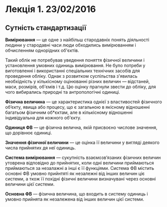 # Лекція 1. 23/02/2016

## Сутність стандартизації

__Вимірювання__ &mdash; це одне з найбільш стародавніх понять діяльності людини у стародавні часи люди
обходились вимірюванням і обчисленням однорідних об'єктів.

Такий облік не потребував уведення поняття фізичної величини і установлення умовних одиниць
вимірювання. Не було потреби у виготовленні і використанні спеціальних технічних засобів для
проведення обліку. Однак з розвитком суспільства з'явилась необхідність у кількісному оцінюванні
різних величин &mdash; відстаней, маси, розмірів, об'ємів і т.д. Цю оцінку прагнули звести до обліку, для
чого вибирались природні та антропологічні одиниці.

__Фізична величина__ &mdash; це характеристика однієї з властивостей фізичного об’єкту, явища або процесу,
що є загальною в якісному відношенні багатьом фізичним об*єктам, але в кількісному відношенні
індивідуальна для кожного об'єкту.

__Одиниця ФВ__ &mdash; це фізична велична, якій присвоєно числове значення, що дорівнює одиниці.

__Значення фізичної величини__ &mdash; це оцінка її величини у вигляді деякого числа прийнятих дя неї
одиниць.

__Система вимірювання__ &mdash; сукупність взаємозв’язаних фізичних величин утоврена відповідно до прийнятих,
коли одні величини приймаються приймаються за незалажні а інші є її функціями. Система ФВ містить
основні ФВ умовно прийнтяті як незалежні від інших величин ціє системи, а ткож її похідні фізичні
величини визначувані через основні величини цієї системи.

__Основна ФВ__ &mdash; фізична величина, що входить в систему одиниць і умовно прийнята як незалежена від
інших величин цієї системи.
